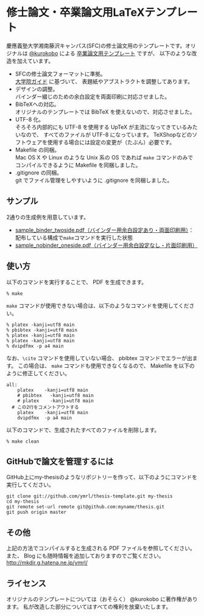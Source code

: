 修士論文・卒業論文用LaTeXテンプレート
=====================================

慶應義塾大学湘南藤沢キャンパス(SFC)の修士論文用のテンプレートです。オリジナルは
[@kurokobo](http://twitter.com/kurokobo) による
[卒業論文用テンプレート](http://wiki.kurokobo.com/index.php?LaTeX) ですが、
以下のような改造を加えています。

* SFCの修士論文フォーマットに準拠。  
  [大学院ガイド](http://www.sfc.keio.ac.jp/students_mag/class/mag_guide/index.html) に基づいて、
  表題紙やアブストラクトを調整してあります。
* デザインの調整。  
  バインダー綴じのための余白設定を両面印刷に対応させました。
* BibTeXへの対応。  
  オリジナルのテンプレートでは BibTeX を使えないので、対応させました。
* UTF-8 化。  
  そろそろ内部的にも UTF-8 を使用する UpTeX が主流になってきているみたいなので、
  すべてのファイルが UTF-8 になっています。
  TeXShopなどのソフトウェアを使用する場合には設定の変更が（たぶん）必要です。
* Makefile の同梱。  
  Mac OS X や Linux のような Unix 系の OS であれば `make` 
  コマンドのみでコンパイルできるように Makefile を同梱しました。
* .gitignore の同梱。  
  git でファイル管理をしやすいように .gitignore を同梱しました。

サンプル
-------
2通りの生成例を用意しています。

* [sample_binder_twoside.pdf（バインダー用余白設定あり・両面印刷用）](http://ymrl.github.com/thesis-template/sample_binder_twoside.pdf)：配布している構成で`make`コマンドを実行した状態
* [sample_nobinder_oneside.pdf（バインダー用余白設定なし・片面印刷用）](http://ymrl.github.com/thesis-template/sample_nobinder_oneside.pdf)

使い方
-----
以下のコマンドを実行することで、 PDF を生成できます。

    % make

`make` コマンドが使用できない場合は、以下のようなコマンドを使用してください。

    % platex -kanji=utf8 main
    % pbibtex -kanji=utf8 main
    % platex -kanji=utf8 main
    % platex -kanji=utf8 main
    % dvipdfmx -p a4 main

なお、`\cite` コマンドを使用していない場合、 pbibtex コマンドでエラーが出ます。
この場合は、 `make` コマンドも使用できなくなるので、 Makefile を以下のように修正してください。

    all:
    	platex    -kanji=utf8 main
    	# pbibtex   -kanji=utf8 main 
    	# platex    -kanji=utf8 main 
      # この2行をコメントアウトする
    	platex    -kanji=utf8 main
    	dvipdfmx  -p a4 main

以下のコマンドで、生成されたすべてのファイルを削除します。

    % make clean

GitHubで論文を管理するには
----------------------
GitHub上にmy-thesisのようなリポジトリーを作って、以下のようにコマンドを実行してください。

    git clone git://github.com/ymrl/thesis-template.git my-thesis
    cd my-thesis
    git remote set-url remote git@github.com:myname/thesis.git
    git push origin master


その他
-----
上記の方法でコンパイルすると生成される PDF ファイルを参照してください。
また、 Blog にも随時情報を追加しておりますのでご覧ください。
http://mkdir.g.hatena.ne.jp/ymrl/

ライセンス
---------
オリジナルのテンプレートについては（おそらく） @kurokobo 
に著作権があります。
私が改造した部分についてはすべての権利を放棄いたします。
